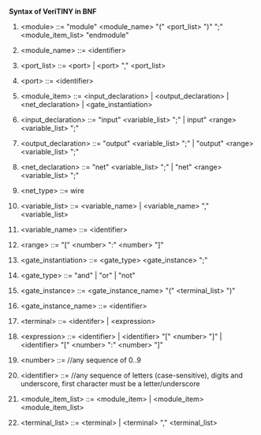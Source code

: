 **Syntax of VeriTINY in BNF**

1. \<module> ::= "module" \<module_name> "(" \<port_list> ")" ";" \<module_item_list> "endmodule"

2. \<module_name> ::= \<identifier>

3. \<port_list> ::= \<port> | \<port> "," \<port_list>
  
4. \<port> ::= \<identifier>
  
5. \<module_item> ::= \<input_declaration> | \<output_declaration> | \<net_declaration> | \<gate_instantiation> 

6. \<input_declaration> ::= "input" \<variable_list> ";" | input" \<range> \<variable_list> ";"

7. \<output_declaration> ::= "output" \<variable_list> ";" | "output" \<range> \<variable_list> ";"

8. \<net_declaration> ::= "net" \<variable_list> ";" | "net" \<range> \<variable_list> ";"

9. \<net_type> ::= wire

10. \<variable_list> ::= \<variable_name> | \<variable_name> "," \<variable_list>

11. \<variable_name> ::= \<identifier>

12. \<range> ::= "\[" \<number> ":" \<number> "\]" 

13. \<gate_instantiation> ::= <gate_type> <gate_instance> ";"

14. \<gate_type> ::= "and" | "or" | "not"

15. \<gate_instance> ::= \<gate_instance_name> "(" \<terminal_list> ")"
  
16. \<gate_instance_name> ::= \<identifier>

17. \<terminal> ::= \<identifer> | \<expression>

19. \<expression> ::= \<identifier> | \<identifier> "\[" \<number> "]" | \<identifier> "\[" \<number> ":" \<number> "\]"  

20. \<number> ::= //any sequence of 0..9 

21. \<identifier> ::= //any sequence of letters (case-sensitive), digits and underscore, first character must be a letter/underscore

22. \<module_item_list> ::= \<module_item> | \<module_item> \<module_item_list>

23. \<terminal_list> ::= \<terminal> | \<terminal> "," \<terminal_list>

